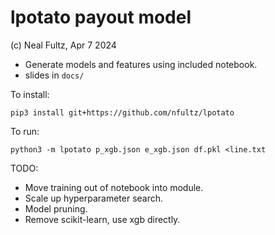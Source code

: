 # lpotato payout model

(c) Neal Fultz, Apr 7 2024

* Generate models and features using included notebook.
* slides in `docs/`

To install:
```
pip3 install git+https://github.com/nfultz/lpotato
```

To run:
```
python3 -m lpotato p_xgb.json e_xgb.json df.pkl <line.txt
```

TODO:
* Move training out of notebook into module.
* Scale up hyperparameter search.
* Model pruning.
* Remove scikit-learn, use xgb directly.
